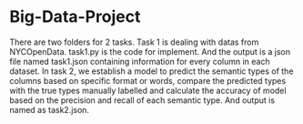 # Big-Data-Project
There are two folders for 2 tasks. 
Task 1 is dealing with datas from NYCOpenData. task1.py is the code for implement. And the output is a json file named task1.json containing information for every column in each dataset.
In task 2, we establish a model to predict the semantic types of the columns based on specific format or words, compare the predicted types with the true types manually labelled and calculate the accuracy of model based on the precision and recall of each semantic type. And output is named as task2.json.
